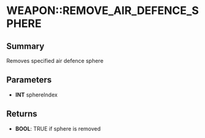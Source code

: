 # WEAPON::REMOVE_AIR_DEFENCE_SPHERE

## Summary
Removes specified air defence sphere

## Parameters
* **INT** sphereIndex

## Returns
* **BOOL**: TRUE if sphere is removed